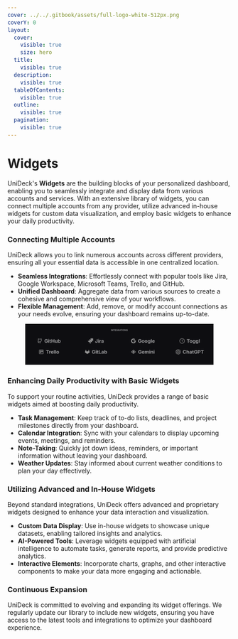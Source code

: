 ```yaml
---
cover: ../../.gitbook/assets/full-logo-white-512px.png
coverY: 0
layout:
  cover:
    visible: true
    size: hero
  title:
    visible: true
  description:
    visible: true
  tableOfContents:
    visible: true
  outline:
    visible: true
  pagination:
    visible: true
---
```


# Widgets

UniDeck's **Widgets** are the building blocks of your personalized dashboard, enabling you to seamlessly integrate and display data from various accounts and services. With an extensive library of widgets, you can connect multiple accounts from any provider, utilize advanced in-house widgets for custom data visualization, and employ basic widgets to enhance your daily productivity.

### Connecting Multiple Accounts

UniDeck allows you to link numerous accounts across different providers, ensuring all your essential data is accessible in one centralized location.

* **Seamless Integrations**: Effortlessly connect with popular tools like Jira, Google Workspace, Microsoft Teams, Trello, and GitHub.
* **Unified Dashboard**: Aggregate data from various sources to create a cohesive and comprehensive view of your workflows.
* **Flexible Management**: Add, remove, or modify account connections as your needs evolve, ensuring your dashboard remains up-to-date.

<figure><img src="../../.gitbook/assets/image.png" alt=""><figcaption></figcaption></figure>

### Enhancing Daily Productivity with Basic Widgets

To support your routine activities, UniDeck provides a range of basic widgets aimed at boosting daily productivity.

* **Task Management**: Keep track of to-do lists, deadlines, and project milestones directly from your dashboard.
* **Calendar Integration**: Sync with your calendars to display upcoming events, meetings, and reminders.
* **Note-Taking**: Quickly jot down ideas, reminders, or important information without leaving your dashboard.
* **Weather Updates**: Stay informed about current weather conditions to plan your day effectively.

### Utilizing Advanced and In-House Widgets

Beyond standard integrations, UniDeck offers advanced and proprietary widgets designed to enhance your data interaction and visualization.

* **Custom Data Display**: Use in-house widgets to showcase unique datasets, enabling tailored insights and analytics.
* **AI-Powered Tools**: Leverage widgets equipped with artificial intelligence to automate tasks, generate reports, and provide predictive analytics.
* **Interactive Elements**: Incorporate charts, graphs, and other interactive components to make your data more engaging and actionable.

### Continuous Expansion

UniDeck is committed to evolving and expanding its widget offerings. We regularly update our library to include new widgets, ensuring you have access to the latest tools and integrations to optimize your dashboard experience.
